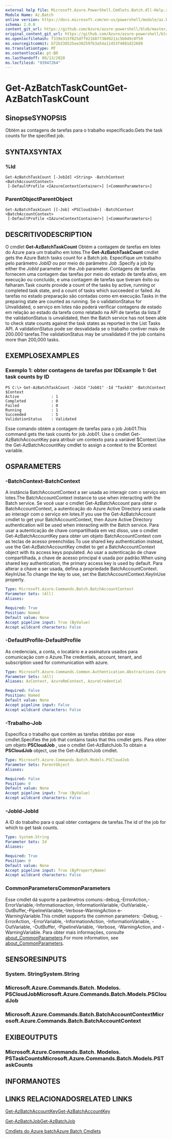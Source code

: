 ```yaml
---
external help file: Microsoft.Azure.PowerShell.Cmdlets.Batch.dll-Help.xml
Module Name: Az.Batch
online version: https://docs.microsoft.com/en-us/powershell/module/az.batch/get-azbatchtaskcount
schema: 2.0.0
content_git_url: https://github.com/Azure/azure-powershell/blob/master/src/Batch/Batch/help/Get-AzBatchTaskCount.md
original_content_git_url: https://github.com/Azure/azure-powershell/blob/master/src/Batch/Batch/help/Get-AzBatchTaskCount.md
ms.openlocfilehash: f339e315f025dff921687730d9211c5b049c0f59
ms.sourcegitcommit: b72b338525ee302597b3a54a11453f4881d22689
ms.translationtype: MT
ms.contentlocale: pt-BR
ms.lasthandoff: 08/13/2020
ms.locfileid: "93947264"
---
```

# <span data-ttu-id="7c158-101">Get-AzBatchTaskCount</span><span class="sxs-lookup"><span data-stu-id="7c158-101">Get-AzBatchTaskCount</span></span>

## <span data-ttu-id="7c158-102">Sinopse</span><span class="sxs-lookup"><span data-stu-id="7c158-102">SYNOPSIS</span></span>
<span data-ttu-id="7c158-103">Obtém as contagens de tarefas para o trabalho especificado.</span><span class="sxs-lookup"><span data-stu-id="7c158-103">Gets the task counts for the specified job.</span></span>

## <span data-ttu-id="7c158-104">SYNTAX</span><span class="sxs-lookup"><span data-stu-id="7c158-104">SYNTAX</span></span>

### <span data-ttu-id="7c158-105">%</span><span class="sxs-lookup"><span data-stu-id="7c158-105">Id</span></span>
```
Get-AzBatchTaskCount [-JobId] <String> -BatchContext <BatchAccountContext>
 [-DefaultProfile <IAzureContextContainer>] [<CommonParameters>]
```

### <span data-ttu-id="7c158-106">ParentObject</span><span class="sxs-lookup"><span data-stu-id="7c158-106">ParentObject</span></span>
```
Get-AzBatchTaskCount [[-Job] <PSCloudJob>] -BatchContext <BatchAccountContext>
 [-DefaultProfile <IAzureContextContainer>] [<CommonParameters>]
```

## <span data-ttu-id="7c158-107">DESCRITIVO</span><span class="sxs-lookup"><span data-stu-id="7c158-107">DESCRIPTION</span></span>
<span data-ttu-id="7c158-108">O cmdlet **Get-AzBatchTaskCount** Obtém a contagem de tarefas em lotes do Azure para um trabalho em lotes.</span><span class="sxs-lookup"><span data-stu-id="7c158-108">The **Get-AzBatchTaskCount** cmdlet gets the Azure Batch tasks count for a Batch job.</span></span>
<span data-ttu-id="7c158-109">Especifique um trabalho pelo parâmetro *JobID* ou por meio do parâmetro *Job* .</span><span class="sxs-lookup"><span data-stu-id="7c158-109">Specify a job by either the *JobId* parameter or the *Job* parameter.</span></span>
<span data-ttu-id="7c158-110">Contagens de tarefas fornecem uma contagem das tarefas por meio do estado de tarefa ativo, em execução ou concluído, e uma contagem de tarefas que tiveram êxito ou falharam.</span><span class="sxs-lookup"><span data-stu-id="7c158-110">Task counts provide a count of the tasks by active, running or completed task state, and a count of tasks which succeeded or failed.</span></span> <span data-ttu-id="7c158-111">As tarefas no estado preparação são contadas como em execução.</span><span class="sxs-lookup"><span data-stu-id="7c158-111">Tasks in the preparing state are counted as running.</span></span> <span data-ttu-id="7c158-112">Se o validationStatus for Unvalidated, o serviço em lotes não poderá verificar contagens de estado em relação ao estado da tarefa como relatado na API de tarefas da lista.</span><span class="sxs-lookup"><span data-stu-id="7c158-112">If the validationStatus is unvalidated, then the Batch service has not been able to check state counts against the task states as reported in the List Tasks API.</span></span> <span data-ttu-id="7c158-113">A validationStatus pode ser desvalidada se o trabalho contiver mais de 200.000 tarefas.</span><span class="sxs-lookup"><span data-stu-id="7c158-113">The validationStatus may be unvalidated if the job contains more than 200,000 tasks.</span></span>

## <span data-ttu-id="7c158-114">EXEMPLOS</span><span class="sxs-lookup"><span data-stu-id="7c158-114">EXAMPLES</span></span>

### <span data-ttu-id="7c158-115">Exemplo 1: obter contagens de tarefas por ID</span><span class="sxs-lookup"><span data-stu-id="7c158-115">Example 1: Get task counts by ID</span></span>
```
PS C:\> Get-AzBatchTaskCount -JobId "Job01" -Id "Task03" -BatchContext $Context
Active              : 1
Completed           : 0
Failed              : 0
Running             : 1
Succeeded           : 5
ValidationStatus    : Validated
```

<span data-ttu-id="7c158-116">Esse comando obtém a contagem de tarefas para o job Job01.</span><span class="sxs-lookup"><span data-stu-id="7c158-116">This command gets the task counts for job Job01.</span></span>
<span data-ttu-id="7c158-117">Use o cmdlet Get-AzBatchAccountKey para atribuir um contexto para a variável $Context.</span><span class="sxs-lookup"><span data-stu-id="7c158-117">Use the Get-AzBatchAccountKey cmdlet to assign a context to the $Context variable.</span></span>

## <span data-ttu-id="7c158-118">OS</span><span class="sxs-lookup"><span data-stu-id="7c158-118">PARAMETERS</span></span>

### <span data-ttu-id="7c158-119">-BatchContext</span><span class="sxs-lookup"><span data-stu-id="7c158-119">-BatchContext</span></span>
<span data-ttu-id="7c158-120">A instância BatchAccountContext a ser usada ao interagir com o serviço em lotes.</span><span class="sxs-lookup"><span data-stu-id="7c158-120">The BatchAccountContext instance to use when interacting with the Batch service.</span></span>
<span data-ttu-id="7c158-121">Se você usar o cmdlet Get-AzBatchAccount para obter o BatchAccountContext, a autenticação do Azure Active Directory será usada ao interagir com o serviço em lotes.</span><span class="sxs-lookup"><span data-stu-id="7c158-121">If you use the Get-AzBatchAccount cmdlet to get your BatchAccountContext, then Azure Active Directory authentication will be used when interacting with the Batch service.</span></span>
<span data-ttu-id="7c158-122">Para usar a autenticação de chave compartilhada em vez disso, use o cmdlet Get-AzBatchAccountKey para obter um objeto BatchAccountContext com as teclas de acesso preenchidas.</span><span class="sxs-lookup"><span data-stu-id="7c158-122">To use shared key authentication instead, use the Get-AzBatchAccountKey cmdlet to get a BatchAccountContext object with its access keys populated.</span></span>
<span data-ttu-id="7c158-123">Ao usar a autenticação de chave compartilhada, a chave de acesso principal é usada por padrão.</span><span class="sxs-lookup"><span data-stu-id="7c158-123">When using shared key authentication, the primary access key is used by default.</span></span>
<span data-ttu-id="7c158-124">Para alterar a chave a ser usada, defina a propriedade BatchAccountContext. KeyInUse.</span><span class="sxs-lookup"><span data-stu-id="7c158-124">To change the key to use, set the BatchAccountContext.KeyInUse property.</span></span>

```yaml
Type: Microsoft.Azure.Commands.Batch.BatchAccountContext
Parameter Sets: (All)
Aliases:

Required: True
Position: Named
Default value: None
Accept pipeline input: True (ByValue)
Accept wildcard characters: False
```

### <span data-ttu-id="7c158-125">-DefaultProfile</span><span class="sxs-lookup"><span data-stu-id="7c158-125">-DefaultProfile</span></span>
<span data-ttu-id="7c158-126">As credenciais, a conta, o locatário e a assinatura usados para comunicação com o Azure.</span><span class="sxs-lookup"><span data-stu-id="7c158-126">The credentials, account, tenant, and subscription used for communication with azure.</span></span>

```yaml
Type: Microsoft.Azure.Commands.Common.Authentication.Abstractions.Core.IAzureContextContainer
Parameter Sets: (All)
Aliases: AzContext, AzureRmContext, AzureCredential

Required: False
Position: Named
Default value: None
Accept pipeline input: False
Accept wildcard characters: False
```

### <span data-ttu-id="7c158-127">-Trabalho</span><span class="sxs-lookup"><span data-stu-id="7c158-127">-Job</span></span>
<span data-ttu-id="7c158-128">Especifica o trabalho que contém as tarefas obtidas por esse cmdlet.</span><span class="sxs-lookup"><span data-stu-id="7c158-128">Specifies the job that contains tasks that this cmdlet gets.</span></span>
<span data-ttu-id="7c158-129">Para obter um objeto **PSCloudJob** , use o cmdlet Get-AzBatchJob.</span><span class="sxs-lookup"><span data-stu-id="7c158-129">To obtain a **PSCloudJob** object, use the Get-AzBatchJob cmdlet.</span></span>

```yaml
Type: Microsoft.Azure.Commands.Batch.Models.PSCloudJob
Parameter Sets: ParentObject
Aliases:

Required: False
Position: 0
Default value: None
Accept pipeline input: True (ByValue)
Accept wildcard characters: False
```

### <span data-ttu-id="7c158-130">-JobId</span><span class="sxs-lookup"><span data-stu-id="7c158-130">-JobId</span></span>
<span data-ttu-id="7c158-131">A ID do trabalho para o qual obter contagens de tarefas.</span><span class="sxs-lookup"><span data-stu-id="7c158-131">The id of the job for which to get task counts.</span></span>

```yaml
Type: System.String
Parameter Sets: Id
Aliases:

Required: True
Position: 0
Default value: None
Accept pipeline input: True (ByPropertyName)
Accept wildcard characters: False
```

### <span data-ttu-id="7c158-132">CommonParameters</span><span class="sxs-lookup"><span data-stu-id="7c158-132">CommonParameters</span></span>
<span data-ttu-id="7c158-133">Esse cmdlet dá suporte a parâmetros comuns:-debug,-ErrorAction,-ErrorVariable,-Informationaction,-InformationVariable,-OutVariable,-OutBuffer,-PipelineVariable,-Verbose-WarningAction e-WarningVariable.</span><span class="sxs-lookup"><span data-stu-id="7c158-133">This cmdlet supports the common parameters: -Debug, -ErrorAction, -ErrorVariable, -InformationAction, -InformationVariable, -OutVariable, -OutBuffer, -PipelineVariable, -Verbose, -WarningAction, and -WarningVariable.</span></span> <span data-ttu-id="7c158-134">Para obter mais informações, consulte [about_CommonParameters](http://go.microsoft.com/fwlink/?LinkID=113216).</span><span class="sxs-lookup"><span data-stu-id="7c158-134">For more information, see [about_CommonParameters](http://go.microsoft.com/fwlink/?LinkID=113216).</span></span>

## <span data-ttu-id="7c158-135">SENSORES</span><span class="sxs-lookup"><span data-stu-id="7c158-135">INPUTS</span></span>

### <span data-ttu-id="7c158-136">System. String</span><span class="sxs-lookup"><span data-stu-id="7c158-136">System.String</span></span>

### <span data-ttu-id="7c158-137">Microsoft.Azure.Commands.Batch. Modelos. PSCloudJob</span><span class="sxs-lookup"><span data-stu-id="7c158-137">Microsoft.Azure.Commands.Batch.Models.PSCloudJob</span></span>

### <span data-ttu-id="7c158-138">Microsoft.Azure.Commands.Batch.BatchAccountContext</span><span class="sxs-lookup"><span data-stu-id="7c158-138">Microsoft.Azure.Commands.Batch.BatchAccountContext</span></span>

## <span data-ttu-id="7c158-139">EXIBE</span><span class="sxs-lookup"><span data-stu-id="7c158-139">OUTPUTS</span></span>

### <span data-ttu-id="7c158-140">Microsoft.Azure.Commands.Batch. Modelos. PSTaskCounts</span><span class="sxs-lookup"><span data-stu-id="7c158-140">Microsoft.Azure.Commands.Batch.Models.PSTaskCounts</span></span>

## <span data-ttu-id="7c158-141">INFORMA</span><span class="sxs-lookup"><span data-stu-id="7c158-141">NOTES</span></span>

## <span data-ttu-id="7c158-142">LINKS RELACIONADOS</span><span class="sxs-lookup"><span data-stu-id="7c158-142">RELATED LINKS</span></span>

[<span data-ttu-id="7c158-143">Get-AzBatchAccountKey</span><span class="sxs-lookup"><span data-stu-id="7c158-143">Get-AzBatchAccountKey</span></span>](./Get-AzBatchAccountKey.md)

[<span data-ttu-id="7c158-144">Get-AzBatchJob</span><span class="sxs-lookup"><span data-stu-id="7c158-144">Get-AzBatchJob</span></span>](./Get-AzBatchJob.md)

[<span data-ttu-id="7c158-145">Cmdlets do Azure batch</span><span class="sxs-lookup"><span data-stu-id="7c158-145">Azure Batch Cmdlets</span></span>](/powershell/module/az.batch)
